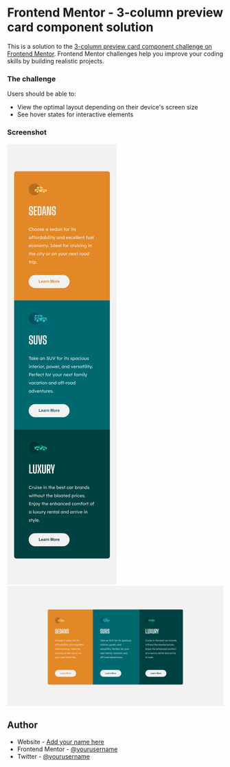 # Frontend Mentor - 3-column preview card component solution

This is a solution to the [3-column preview card component challenge on Frontend Mentor](https://www.frontendmentor.io/challenges/3column-preview-card-component-pH92eAR2-). Frontend Mentor challenges help you improve your coding skills by building realistic projects.

### The challenge

Users should be able to:

- View the optimal layout depending on their device's screen size
- See hover states for interactive elements

### Screenshot

![](<./127.0.0.1_5500_index.html%20(1).png>)
![](./127.0.0.1_5500_index.html.png)

## Author

- Website - [Add your name here](https://www.your-site.com)
- Frontend Mentor - [@yourusername](https://www.frontendmentor.io/profile/joyt00)
- Twitter - [@yourusername](https://www.twitter.com/joty00)
